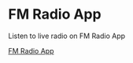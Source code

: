 # FM Radio App

Listen to live radio on FM Radio App

[FM Radio App](https://deepanshu-dev.github.io/pwa.radio)
